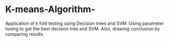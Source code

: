 # K-means-Algorithm-
Application of k fold testing using Decision trees and SVM :Using parameter tuning to get the best decision tree and SVM. Also, drawing conclusion by comparing results
